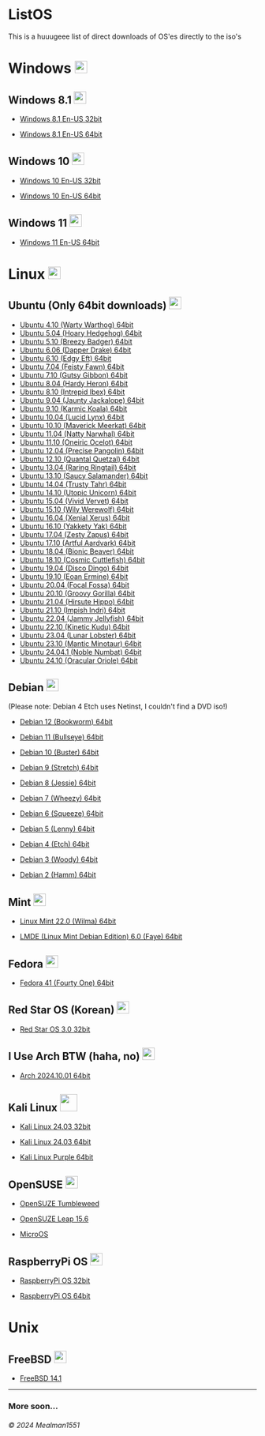 # ListOS

This is a huuugeee list of direct downloads of OS'es directly to the iso's

# Windows <img src='https://upload.wikimedia.org/wikipedia/commons/0/0a/Unofficial_Windows_logo_variant_-_2002%E2%80%932012_%28Multicolored%29.svg' width=25>

## Windows 8.1 <img src='https://upload.wikimedia.org/wikipedia/commons/5/5f/Windows_logo_-_2012.svg' width=25>

- [Windows 8.1 En-US 32bit](https://software.download.prss.microsoft.com/dbazure/Win8.1_English_x32.iso?t=6be239ad-1675-4abb-b305-cb4427656b42&P1=1730377394&P2=601&P3=2&P4=MO4WWHi7SR1MeSjW2%2fqrUHYWj4K495E8hcPB9vbg%2bkF2Xt4UIPd%2fCuoc5vZkBUFqaZyaFIUKCe1wdAnLXRNtF72djO6akNgHoHd0jeBo9Yc1zqOIXY1Pk2d2keipQTHXlhjm3Y6qmahjE%2bSs6vCTi01mLiAqixfHPMtCRuR7v%2bBoJdThcJLrXKPiiHFg9tCKgsb%2flz3hbMzBuR6iZU2l%2bPXYf8tIuA6LH12Pv2FmGbQboXJ%2fZCPeYZiHq1bTwf9ACCyGa6c47uM5FGAF88SsTpi%2f%2fBct2sAXDaBtNgctLveEboYmQfWfl4EQzUVfCry5WL3R5JYCbwMonE97mO5CVA%3d%3d)

- [Windows 8.1 En-US 64bit](https://software.download.prss.microsoft.com/dbazure/Win8.1_English_x64.iso?t=6be239ad-1675-4abb-b305-cb4427656b42&P1=1730377394&P2=601&P3=2&P4=ZwwGbWaIAr9kgHctLTP3Q7rJaPan44Oy%2byuaS%2bpa0nZO3YylPpYGGIBuu7MWnIDxtFgXOkXVUSLsRO%2fRxrWS6lKcU5RNqBVhT2lfsFSfcHxKvShURVWOcLFkG45cPkqN4eACRc6urfWHohUiPk6DIGadWYfQ%2fgfhYY9Dc%2fSueIUnHZ79iHCL5enndWyJhd4%2fvn24YCFeGRrdaRBwCkn7IMX%2b1BWEZSHu6pXFOmnv3wxCFJ%2fqtSDaXnpf40VaaRUP%2fMzw8wHGY2VrtDNalVtgv%2feIj1XC%2b1iOjG7xT7OY0m%2biYwQy3Eku8ZLZGDoa9axh1%2bLlKRSP2jalFQtAJ6Oegw%3d%3d)

## Windows 10 <img src='https://upload.wikimedia.org/wikipedia/commons/4/48/Windows_logo_-_2012_%28dark_blue%29.svg' width=25>

- [Windows 10 En-US 32bit](https://software.download.prss.microsoft.com/dbazure/Win10_22H2_English_x32v1.iso?t=1fae8075-bd19-4ac0-a196-7542852f3eef&P1=1730377539&P2=601&P3=2&P4=P%2b%2bZ4ioD9GRxUeRvpL0rtu%2f6lzvd2WDxlbIJurCtBi4KkRY%2fVITMU0o0KscZ9IbHiHBzfFiqAad%2fSn6dqadRDQzxZd2cA%2bU11M%2fbZKyw6v9G%2bOELrMTysp2J7XvO%2fa9DAgHU3IMBVzLXNSPqhfNKI3sLxU9%2bbRWr%2b6QEhdTvCJckx%2bMrX2MwtO80U9O3%2fJiyQ45q1HSzlv4yCqmv7jmqxb1eMY%2fMkitA77dZWPpjm5fAWeHQtdN8w8mNf6J%2bxLJM%2fOdKgiW15BcUwKeX93KK2CwGp%2fRduWKJo7YqjqVxWqykmhKN0j4ZmweCEXXq%2bKwAG7SFs9fTv8M3x%2f54hs3ZUQ%3d%3d)

- [Windows 10 En-US 64bit](https://software.download.prss.microsoft.com/dbazure/Win10_22H2_English_x64v1.iso?t=1fae8075-bd19-4ac0-a196-7542852f3eef&P1=1730377539&P2=601&P3=2&P4=TReCNnEhpNhOKaoI9eRBMrdZl6Ph63NcWRwSshjEkNYugeARgnW7X%2bad4NJDogD2CTQ1GPld6QB5Uuo3anyQOosse8K%2f9fOSsBVuO570QhB5uvrRzOfOjuiBwZmmbPlPik%2fISPsVrbGieT8Knkz%2bqd1WChGHptVHcWwo6%2f0HKqO%2fy8NI%2bpVLV8%2bYOc3bdOfD0okOSBPo9OU8y%2fHTaJdmC8WGz89uAxzIqeZJAI21rifJutxnt1rdb1V03l2mvtookxvd68JMETJOBkk8uLsKpfvlGrq3NTogEra3GZU5Kg4JUj%2baQ2FAGRCdZmQ9Jkq%2bJB0NLzooImgSyM79j3jqtw%3d%3d)

## Windows 11 <img src='https://upload.wikimedia.org/wikipedia/commons/8/87/Windows_logo_-_2021.svg' width=25>

- [Windows 11 En-US 64bit](https://software.download.prss.microsoft.com/dbazure/Win11_24H2_English_x64.iso?t=5dc384be-ce75-4efe-aed6-1c9097250a00&P1=1730377641&P2=601&P3=2&P4=LGvl4oVUItzb7ydsYRTZt6EzyeNuEI4fqwJYSkATj2MM%2fwDSkE5fKxDNXoZgMZFOoTthfeEi0LrbxdfzQ7w%2fxk6ni7u%2ff9oY8EMX%2bJlDg8EWveq0gniLhxKrNICEYPUbojOlEgU1nVqnlqw%2bGidQUwxuNGWd5QFaxMgZ00WeLk3oGfz9g%2fsEQ7KBSPW%2bBBMESCI1n9IAxdgCNqIGWGfEWDQOWgAhY0iqMrFXxSgvx5nO8z0NgUXMAMzt7%2fPFYwK6kmKT9PNRDNVf7H7xGkT0WrHPKZGbaSSdDIYjc4tzCfydzG5PPFPNYznG36YAepuBMsZ0MOGjKok2cUFolHlx4g%3d%3d) 

# Linux <img src='https://upload.wikimedia.org/wikipedia/commons/3/35/Tux.svg' width="25">

## Ubuntu (Only 64bit downloads) <img src='https://upload.wikimedia.org/wikipedia/commons/0/00/Ubuntu-logo-no-wordmark-2022.svg' width=25>

- [Ubuntu 4.10 (Warty Warthog) 64bit](https://old-releases.ubuntu.com/releases/warty/warty-release-install-amd64.iso)
- [Ubuntu 5.04 (Hoary Hedgehog) 64bit](https://old-releases.ubuntu.com/releases/5.04/ubuntu-5.04-install-amd64.iso)
- [Ubuntu 5.10 (Breezy Badger) 64bit](https://old-releases.ubuntu.com/releases/5.10/ubuntu-5.10-install-amd64.iso)
- [Ubuntu 6.06 (Dapper Drake) 64bit](https://old-releases.ubuntu.com/releases/6.06/ubuntu-6.06.1-desktop-amd64.iso)
- [Ubuntu 6.10 (Edgy Eft) 64bit](https://old-releases.ubuntu.com/releases/6.10/ubuntu-6.10-desktop-amd64.iso)
- [Ubuntu 7.04 (Feisty Fawn) 64bit](https://old-releases.ubuntu.com/releases/7.04/ubuntu-7.04-desktop-amd64.iso)
- [Ubuntu 7.10 (Gutsy Gibbon) 64bit](https://old-releases.ubuntu.com/releases/7.10/ubuntu-7.10-desktop-amd64.iso)
- [Ubuntu 8.04 (Hardy Heron) 64bit](https://old-releases.ubuntu.com/releases/8.04.4/ubuntu-8.04.4-desktop-amd64.iso)
- [Ubuntu 8.10 (Intrepid Ibex) 64bit](https://old-releases.ubuntu.com/releases/8.10/ubuntu-8.10-desktop-amd64.iso)
- [Ubuntu 9.04 (Jaunty Jackalope) 64bit](https://old-releases.ubuntu.com/releases/9.04/ubuntu-9.04-desktop-amd64.iso)
- [Ubuntu 9.10 (Karmic Koala) 64bit](https://old-releases.ubuntu.com/releases/9.10/ubuntu-9.10-desktop-amd64.iso)
- [Ubuntu 10.04 (Lucid Lynx) 64bit](https://old-releases.ubuntu.com/releases/10.04.4/ubuntu-10.04.4-desktop-amd64.iso)
- [Ubuntu 10.10 (Maverick Meerkat) 64bit](https://old-releases.ubuntu.com/releases/10.10/ubuntu-10.10-desktop-amd64.iso)
- [Ubuntu 11.04 (Natty Narwhal) 64bit](https://old-releases.ubuntu.com/releases/11.04/ubuntu-11.04-desktop-amd64.iso)
- [Ubuntu 11.10 (Oneiric Ocelot) 64bit](https://old-releases.ubuntu.com/releases/11.10/ubuntu-11.10-desktop-amd64.iso)
- [Ubuntu 12.04 (Precise Pangolin) 64bit](https://old-releases.ubuntu.com/releases/12.04.5/ubuntu-12.04.5-desktop-amd64.iso)
- [Ubuntu 12.10 (Quantal Quetzal) 64bit](https://old-releases.ubuntu.com/releases/12.10/ubuntu-12.10-desktop-amd64.iso)
- [Ubuntu 13.04 (Raring Ringtail) 64bit](https://old-releases.ubuntu.com/releases/13.04/ubuntu-13.04-desktop-amd64.iso)
- [Ubuntu 13.10 (Saucy Salamander) 64bit](https://old-releases.ubuntu.com/releases/13.10/ubuntu-13.10-desktop-amd64.iso)
- [Ubuntu 14.04 (Trusty Tahr) 64bit](https://old-releases.ubuntu.com/releases/14.04.6/ubuntu-14.04.6-desktop-amd64.iso)
- [Ubuntu 14.10 (Utopic Unicorn) 64bit](https://old-releases.ubuntu.com/releases/14.10/ubuntu-14.10-desktop-amd64.iso)
- [Ubuntu 15.04 (Vivid Vervet) 64bit](https://old-releases.ubuntu.com/releases/15.04/ubuntu-15.04-desktop-amd64.iso)
- [Ubuntu 15.10 (Wily Werewolf) 64bit](https://old-releases.ubuntu.com/releases/15.10/ubuntu-15.10-desktop-amd64.iso)
- [Ubuntu 16.04 (Xenial Xerus) 64bit](https://releases.ubuntu.com/16.04.7/ubuntu-16.04.7-desktop-amd64.iso)
- [Ubuntu 16.10 (Yakkety Yak) 64bit](https://old-releases.ubuntu.com/releases/16.10/ubuntu-16.10-desktop-amd64.iso)
- [Ubuntu 17.04 (Zesty Zapus) 64bit](https://old-releases.ubuntu.com/releases/17.04/ubuntu-17.04-desktop-amd64.iso)
- [Ubuntu 17.10 (Artful Aardvark) 64bit](https://old-releases.ubuntu.com/releases/17.10/ubuntu-17.10-desktop-amd64.iso)
- [Ubuntu 18.04 (Bionic Beaver) 64bit](https://releases.ubuntu.com/18.04.6/ubuntu-18.04.6-desktop-amd64.iso)
- [Ubuntu 18.10 (Cosmic Cuttlefish) 64bit](https://old-releases.ubuntu.com/releases/18.10/ubuntu-18.10-desktop-amd64.iso)
- [Ubuntu 19.04 (Disco Dingo) 64bit](https://old-releases.ubuntu.com/releases/19.04/ubuntu-19.04-desktop-amd64.iso)
- [Ubuntu 19.10 (Eoan Ermine) 64bit](https://old-releases.ubuntu.com/releases/19.10/ubuntu-19.10-desktop-amd64.iso)
- [Ubuntu 20.04 (Focal Fossa) 64bit](https://releases.ubuntu.com/20.04.6/ubuntu-20.04.6-desktop-amd64.iso)
- [Ubuntu 20.10 (Groovy Gorilla) 64bit](https://releases.ubuntu.com/20.10/ubuntu-20.10-desktop-amd64.iso)
- [Ubuntu 21.04 (Hirsute Hippo) 64bit](https://releases.ubuntu.com/21.04/ubuntu-21.04-desktop-amd64.iso)
- [Ubuntu 21.10 (Impish Indri) 64bit](https://releases.ubuntu.com/21.10/ubuntu-21.10-desktop-amd64.iso)
- [Ubuntu 22.04 (Jammy Jellyfish) 64bit](https://releases.ubuntu.com/22.04.3/ubuntu-22.04.3-desktop-amd64.iso)
- [Ubuntu 22.10 (Kinetic Kudu) 64bit](https://releases.ubuntu.com/22.10/ubuntu-22.10-desktop-amd64.iso)
- [Ubuntu 23.04 (Lunar Lobster) 64bit](https://releases.ubuntu.com/23.04/ubuntu-23.04-desktop-amd64.iso)
- [Ubuntu 23.10 (Mantic Minotaur) 64bit](https://releases.ubuntu.com/23.10/ubuntu-23.10-desktop-amd64.iso)
- [Ubuntu 24.04.1 (Noble Numbat) 64bit](https://releases.ubuntu.com/noble/ubuntu-24.04.1-desktop-amd64.iso)
- [Ubuntu 24.10 (Oracular Oriole) 64bit](https://releases.ubuntu.com/oracular/ubuntu-24.10-desktop-amd64.iso)


## Debian <img src='https://www.debian.org/logos/openlogo-nd.svg' width=25>
(Please note: Debian 4 Etch uses Netinst, I couldn't find a DVD iso!)

- [Debian 12 (Bookworm) 64bit](https://cdimage.debian.org/debian-cd/current/amd64/iso-dvd/debian-12.8.0-amd64-DVD-1.iso)

- [Debian 11 (Bullseye) 64bit](https://cdimage.debian.org/mirror/cdimage/archive/11.0.0/amd64/iso-dvd/debian-11.0.0-amd64-DVD-1.iso)

- [Debian 10 (Buster) 64bit](https://cdimage.debian.org/mirror/cdimage/archive/10.13.0/amd64/iso-dvd/debian-10.13.0-amd64-DVD-1.iso)

- [Debian 9 (Stretch) 64bit](https://cdimage.debian.org/mirror/cdimage/archive/9.13.0/amd64/iso-dvd/debian-9.13.0-amd64-DVD-1.iso)

- [Debian 8 (Jessie) 64bit](https://cdimage.debian.org/mirror/cdimage/archive/8.11.1/amd64/iso-dvd/debian-8.11.1-amd64-DVD-1.iso)

- [Debian 7 (Wheezy) 64bit](https://cdimage.debian.org/mirror/cdimage/archive/7.11.0/amd64/iso-dvd/debian-update-7.11.0-amd64-DVD-1.iso)

- [Debian 6 (Squeeze) 64bit](https://cdimage.debian.org/mirror/cdimage/archive/6.0.10/amd64/iso-dvd/debian-6.0.10-amd64-DVD-1.iso)

- [Debian 5 (Lenny) 64bit](https://cdimage.debian.org/mirror/cdimage/archive/5.0.10/amd64/iso-dvd/debian-5010-amd64-DVD-1.iso)

- [Debian 4 (Etch) 64bit](http://cdimage.debian.org/mirror/cdimage/archive/4.0_r9/amd64/iso-cd/debian-40r9-amd64-netinst.iso)

- [Debian 3 (Woody) 64bit](https://cdimage.debian.org/mirror/cdimage/archive/3.0_r6/i386/iso-dvd/debian-30r6-dvd-i386-binary-1.iso)

- [Debian 2 (Hamm) 64bit](https://cdimage.debian.org/mirror/cdimage/archive/older-contrib/2.0/debian-2.0r0-i386-binary-1.iso)

## Mint <img src='https://upload.wikimedia.org/wikipedia/commons/3/3f/Linux_Mint_logo_without_wordmark.svg' width=25>

- [Linux Mint 22.0 (Wilma) 64bit](https://mirrors.cicku.me/linuxmint/iso/stable/22/linuxmint-22-cinnamon-64bit.iso)

- [LMDE (Linux Mint Debian Edition) 6.0 (Faye) 64bit](https://mirrors.cicku.me/linuxmint/iso/debian/lmde-6-cinnamon-64bit.iso)

## Fedora <img src='https://upload.wikimedia.org/wikipedia/commons/3/3f/Fedora_logo.svg' width=25>

- [Fedora 41 (Fourty One) 64bit](https://download.fedoraproject.org/pub/fedora/linux/releases/test/41_Beta/Workstation/x86_64/iso/Fedora-Workstation-Live-x86_64-41_Beta-1.2.iso)

## Red Star OS (Korean) <img src='https://upload.wikimedia.org/wikipedia/commons/e/eb/Red_Star_OS_Logo.svg' width=25>
- [Red Star OS 3.0 32bit](https://drive.usercontent.google.com/download?id=1G2hLOXBR44ZT2dOyC7HkVrplqrsenwtA&export=download&authuser=0&confirm=t&uuid=8f2bac73-9ae1-4f50-80ff-9609b35cccfe&at=AN_67v0h0CTaKL5YBEOcDRGZSI9v%3A1730294873983)

## I Use Arch BTW (haha, no) <img src='https://upload.wikimedia.org/wikipedia/commons/1/13/Arch_Linux_%22Crystal%22_icon.svg' width=25>

- [Arch 2024.10.01 64bit](https://geo.mirror.pkgbuild.com/iso/2024.10.01/)

## Kali Linux <img src='https://upload.wikimedia.org/wikipedia/commons/2/2b/Kali-dragon-icon.svg' width=35>

- [Kali Linux 24.03 32bit](https://cdimage.kali.org/kali-2024.3/kali-linux-2024.3-installer-i386.iso)

- [Kali Linux 24.03 64bit](https://cdimage.kali.org/kali-2024.3/kali-linux-2024.3-installer-amd64.iso)

- [Kali Linux Purple 64bit](https://cdimage.kali.org/kali-2024.3/kali-linux-2024.3a-installer-purple-amd64.iso)

## OpenSUSE <img src='https://upload.wikimedia.org/wikipedia/commons/d/d0/OpenSUSE_Logo.svg' width=25>

- [OpenSUZE Tumbleweed](https://download.opensuse.org/tumbleweed/iso/openSUSE-Tumbleweed-DVD-x86_64-Current.iso)

- [OpenSUZE Leap 15.6](https://download.opensuse.org/distribution/leap/15.6/iso/openSUSE-Leap-15.6-DVD-x86_64-Media.iso)

- [MicroOS](https://download.opensuse.org/tumbleweed/iso/openSUSE-MicroOS-DVD-x86_64-Current.iso)

## RaspberryPi OS <img src='https://upload.wikimedia.org/wikipedia/en/c/cb/Raspberry_Pi_Logo.svg' width=25>

- [RaspberryPi OS 32bit](https://downloads.raspberrypi.com/raspios_armhf/images/raspios_armhf-2024-10-28/2024-10-22-raspios-bookworm-armhf.img.xz)

- [RaspberryPi OS 64bit](https://downloads.raspberrypi.com/raspios_arm64/images/raspios_arm64-2024-10-28/2024-10-22-raspios-bookworm-arm64.img.xz)


# Unix

## FreeBSD <img src='https://cdn.worldvectorlogo.com/logos/freebsd.svg' width=25>

- [FreeBSD 14.1 ](https://download.freebsd.org/releases/amd64/amd64/ISO-IMAGES/14.1/FreeBSD-14.1-RELEASE-amd64-dvd1.iso)

---

### More soon...

###### © 2024 Mealman1551